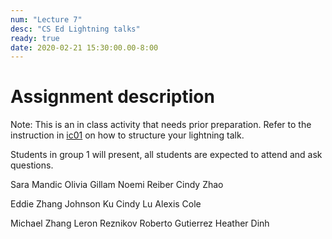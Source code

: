 ```yaml
---
num: "Lecture 7"
desc: "CS Ed Lightning talks"
ready: true
date: 2020-02-21 15:30:00.00-8:00
---
```



# Assignment description

Note: This is an in class activity that needs prior preparation. Refer to the instruction in [ic01](https://ucsb-teaching-cs.github.io/w20-mirza/hwk/ic01/) on how to structure your lightning talk.

Students in group 1 will present, all students are expected to attend and ask questions.

Sara Mandic
Olivia Gillam
Noemi Reiber
Cindy Zhao
 
Eddie Zhang
Johnson Ku
Cindy Lu
Alexis Cole

Michael Zhang
Leron Reznikov
Roberto Gutierrez
Heather Dinh










